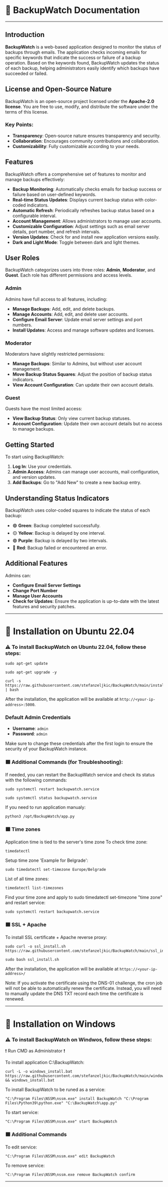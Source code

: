 
# 🔷 BackupWatch Documentation
---
## Introduction

**BackupWatch** is a web-based application designed to monitor the status of backups through emails. The application checks incoming emails for specific keywords that indicate the success or failure of a backup operation. Based on the keywords found, BackupWatch updates the status of each backup, helping administrators easily identify which backups have succeeded or failed.


## License and Open-Source Nature

BackupWatch is an open-source project licensed under the **Apache-2.0 license**. You are free to use, modify, and distribute the software under the terms of this license.

### Key Points:
- **Transparency**: Open-source nature ensures transparency and security.
- **Collaboration**: Encourages community contributions and collaboration.
- **Customizability**: Fully customizable according to your needs.


## Features

BackupWatch offers a comprehensive set of features to monitor and manage backups effectively:

- **Backup Monitoring**: Automatically checks emails for backup success or failure based on user-defined keywords.
- **Real-time Status Updates**: Displays current backup status with color-coded indicators.
- **Automatic Refresh**: Periodically refreshes backup status based on a configurable interval.
- **Account Management**: Allows administrators to manage user accounts.
- **Customizable Configuration**: Adjust settings such as email server details, port number, and refresh intervals.
- **Version Updates**: Check for and install new application versions easily.
- **Dark and Light Mode**: Toggle between dark and light themes.


## User Roles

BackupWatch categorizes users into three roles: **Admin**, **Moderator**, and **Guest**. Each role has different permissions and access levels.

### Admin
Admins have full access to all features, including:
- **Manage Backups**: Add, edit, and delete backups.
- **Manage Accounts**: Add, edit, and delete user accounts.
- **Configure Email Server**: Update email server settings and port numbers.
- **Install Updates**: Access and manage software updates and licenses.

### Moderator
Moderators have slightly restricted permissions:
- **Manage Backups**: Similar to Admins, but without user account management.
- **Move Backup Status Squares**: Adjust the position of backup status indicators.
- **View Account Configuration**: Can update their own account details.

### Guest
Guests have the most limited access:
- **View Backup Status**: Only view current backup statuses.
- **Account Configuration**: Update their own account details but no access to manage backups.


## Getting Started

To start using BackupWatch:
1. **Log In**: Use your credentials.
2. **Admin Access**: Admins can manage user accounts, mail configuration, and version updates.
3. **Add Backups**: Go to "Add New" to create a new backup entry.


## Understanding Status Indicators

BackupWatch uses color-coded squares to indicate the status of each backup:

- 🟢 **Green**: Backup completed successfully.
- 🟡 **Yellow**: Backup is delayed by one interval.
- 🟣 **Purple**: Backup is delayed by two intervals.
- 🔴 **Red**: Backup failed or encountered an error.


## Additional Features

Admins can:
- **Configure Email Server Settings**
- **Change Port Number**
- **Manage User Accounts**
- **Check for Updates**: Ensure the application is up-to-date with the latest features and security patches.

---

# 🔷 Installation on Ubuntu 22.04

### ⚠️ To install BackupWatch on Ubuntu 22.04, follow these steps:

```
sudo apt-get update
```
```
sudo apt-get upgrade -y
```
```
curl -s https://raw.githubusercontent.com/stefanzeljkic/BackupWatch/main/install_backupwatch.sh | bash
```

After the installation, the application will be available at `http://<your-ip-address>:5000`.

### Default Admin Credentials

- **Username**: `admin`
- **Password**: `admin`

Make sure to change these credentials after the first login to ensure the security of your BackupWatch instance.


### 🟪 Additional Commands (for Troubleshooting):

If needed, you can restart the BackupWatch service and check its status with the following commands:

```
sudo systemctl restart backupwatch.service
```
```
sudo systemctl status backupwatch.service
```
If you need to run application manualy:

```
python3 /opt/BackupWatch/app.py
```


### 🟪 Time zones

Application time is tied to the server's time zone
To check time zone:
```
timedatectl
```
Setup time zone 'Example for Belgrade':
```
sudo timedatectl set-timezone Europe/Belgrade
```
List of all time zones:
```
timedatectl list-timezones
```
Find your time zone and apply to sudo timedatectl set-timezone "time zone" and restart service:
```
sudo systemctl restart backupwatch.service
```


### 🟪 SSL + Apache 

To install SSL certificate + Apache reverse proxy:

```
sudo curl -o ssl_install.sh https://raw.githubusercontent.com/stefanzeljkic/BackupWatch/main/ssl_install.sh
```
```
sudo bash ssl_install.sh
```
After the installation, the application will be available at `https://<your-ip-address>/`


Note: If you activate the certificate using the DNS-01 challenge, the cron job will not be able to automatically renew the certificate. Instead, you will need to manually update the DNS TXT record each time the certificate is renewed.

---


# 🔷 Installation on Windows

### ⚠️ To install BackupWatch on Windwos, follow these steps:

❗ Run CMD as Administrator ❗

To install application C:\BackupWatch:
```
curl -L -o windows_install.bat https://raw.githubusercontent.com/stefanzeljkic/BackupWatch/main/windows_install.bat && windows_install.bat

```
To install BackupWatch to be runed as a service:
```
"C:\Program Files\NSSM\nssm.exe" install BackupWatch "C:\Program Files\Python39\python.exe" "C:\BackupWatch\app.py"
```
To start service:
```
"C:\Program Files\NSSM\nssm.exe" start BackupWatch
```
### 🟪 Additional Commands 

To edit service:
```
"C:\Program Files\NSSM\nssm.exe" edit BackupWatch
```
To remove service:
```
"C:\Program Files\NSSM\nssm.exe remove BackupWatch confirm
```
---
